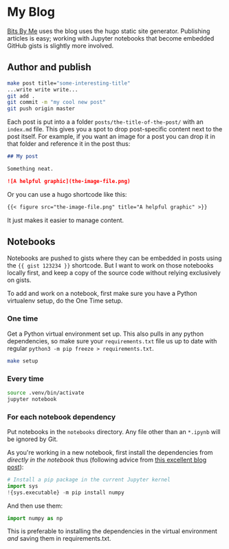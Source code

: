 # My Blog

[Bits By Me](https://bitsby.me) uses the blog uses the hugo static site generator. Publishing articles is easy; working with Jupyter notebooks that become embedded GitHub gists is slightly more involved.

## Author and publish

```bash
make post title="some-interesting-title"
...write write write...
git add .
git commit -m "my cool new post"
git push origin master
```

Each post is put into a a folder `posts/the-title-of-the-post/` with an `index.md` file. This gives you a spot to drop post-specific content next to the post itself. For example, if you want an image for a post you can drop it in that folder and reference it in the post thus:

```md
## My post

Something neat.

![A helpful graphic](the-image-file.png)
```

Or you can use a hugo shortcode like this:

```md
{{< figure src="the-image-file.png" title="A helpful graphic" >}}
```

It just makes it easier to manage content.

## Notebooks

Notebooks are pushed to gists where they can be embedded in posts using the `{{ gist 123234 }}` shortcode. But I want to work on those notebooks locally first, and keep a copy of the source code without relying exclusively on gists.

To add and work on a notebook, first make sure you have a Python virtualenv setup, do the One Time setup.

### One time

Get a Python virtual environment set up. This also pulls in any python dependencies, so make sure your `requirements.txt` file us up to date with regular `python3 -m pip freeze > requirements.txt`.

```bash
make setup
```

### Every time

```bash
source .venv/bin/activate
jupyter notebook
```

### For each notebook dependency

Put notebooks in the `notebooks` directory. Any file other than an `*.ipynb` will be ignored by Git.

As you're working in a new notebook, first install the dependencies from _directly in the notebook_ thus (following advice from [this excellent blog post](https://jakevdp.github.io/blog/2017/12/05/installing-python-packages-from-jupyter/#How-to-use-Pip-from-the-Jupyter-Notebook)):

```python
# Install a pip package in the current Jupyter kernel
import sys
!{sys.executable} -m pip install numpy
```

And then use them:

```python
import numpy as np
```

This is preferable to installing the dependencies in the virtual environment _and_ saving them in requirements.txt.
